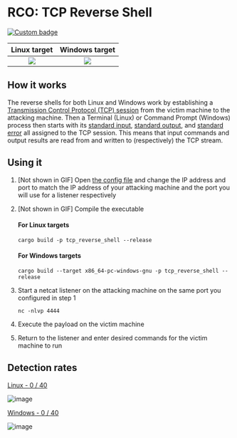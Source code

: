 # RCO: TCP Reverse Shell

[![Custom badge](https://img.shields.io/endpoint?url=https%3A%2F%2Fraw.githubusercontent.com%2Fkmanc%2Fremote_code_oxidation%2Fmaster%2F.custom_shields%2Ftcp_reverse_shell.json)](https://github.com/kmanc/remote_code_oxidation/tree/master/tcp_reverse_shell)

Linux target               |  Windows target
:-------------------------:|:-------------------------:
![](https://user-images.githubusercontent.com/14863147/151044738-72dbec76-73b1-47c5-831a-2e995673b559.gif)  |  ![](https://user-images.githubusercontent.com/14863147/151058869-8e5e9f6e-3f7b-4a98-ab65-2ac5017a4e76.gif)


## How it works

The reverse shells for both Linux and Windows work by establishing a [Transmission Control Protocol (TCP) session](https://www.scottklement.com/rpg/socktut/overview.html) from the victim machine to the attacking machine. Then a Terminal (Linux) or Command Prompt (Windows) process then starts with its [standard input](https://en.wikipedia.org/wiki/Standard_streams#Standard_input_(stdin)), [standard output](https://en.wikipedia.org/wiki/Standard_streams#Standard_output_(stdout)), and [standard error](https://en.wikipedia.org/wiki/Standard_streams#Standard_error_(stderr)) all assigned to the TCP session. This means that input commands and output results are read from and written to (respectively) the TCP stream.


## Using it

1. [Not shown in GIF] Open [the config file](https://github.com/kmanc/remote_code_oxidation/blob/master/rco_config/src/lib.rs) 
and change the IP address and port to match the IP address of your attacking machine and the port you will use for a listener respectively
2. [Not shown in GIF] Compile the executable

    #### For Linux targets
    ```commandline
    cargo build -p tcp_reverse_shell --release
    ```

    #### For Windows targets
    ```commandline
    cargo build --target x86_64-pc-windows-gnu -p tcp_reverse_shell --release
    ```
3. Start a netcat listener on the attacking machine on the same port you configured in step 1
    ```commandline
    nc -nlvp 4444
    ```
4. Execute the payload on the victim machine
5. Return to the listener and enter desired commands for the victim machine to run


## Detection rates

[Linux - 0 / 40](https://kleenscan.com/scan_result/d185d1b1ba09f1a9133b72cb1bb12f177b32f3e65962baf7789b03c968ec8e47)

![image](https://user-images.githubusercontent.com/14863147/151023219-84d7ab95-002e-4d20-89c7-264894d72683.png)

[Windows - 0 / 40](https://kleenscan.com/scan_result/e9ffcf8fffd390b68a4cbc9d506571f0618e473732015be748e1960300bc6a85)

![image](https://user-images.githubusercontent.com/14863147/151023325-d917df57-18ce-4e99-b059-968a479b65ce.png)
